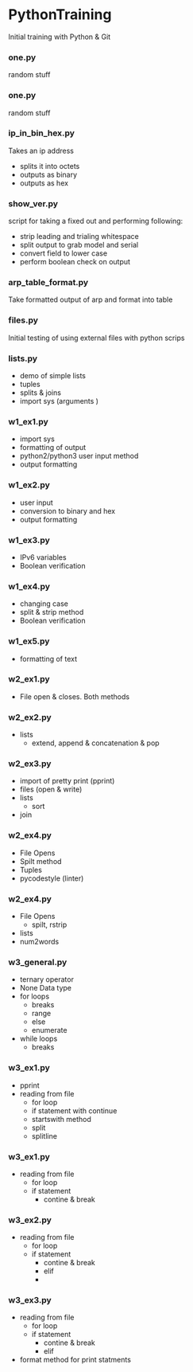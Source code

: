 # PythonTraining
Initial training with Python &amp; Git

### one.py
random stuff

### one.py
random stuff

### ip_in_bin_hex.py
Takes an ip address
- splits it into octets
- outputs as binary
- outputs as hex

### show_ver.py
script for taking a fixed out and performing following:
- strip leading and trialing whitespace
- split output to grab model and serial
- convert field to lower case
- perform boolean check on output

### arp_table_format.py
Take formatted output of arp and format into table 

### files.py
Initial testing of using external files with python scrips

### lists.py
- demo of simple lists
- tuples
- splits & joins
- import sys (arguments )

### w1_ex1.py
- import sys
- formatting of output
- python2/python3 user input method
- output formatting 

### w1_ex2.py
- user input
- conversion to binary and hex
- output formatting 

### w1_ex3.py
- IPv6 variables
- Boolean verification

### w1_ex4.py
- changing case
- split & strip method
- Boolean verification

### w1_ex5.py
- formatting of text

### w2_ex1.py
- File open & closes. Both methods

### w2_ex2.py
- lists
    - extend, append & concatenation & pop

### w2_ex3.py
- import of pretty print (pprint)
- files (open & write)
- lists
  - sort
- join

### w2_ex4.py
- File Opens
- Spilt method
- Tuples
- pycodestyle (linter)

### w2_ex4.py
- File Opens
  - spilt, rstrip
- lists
- num2words

### w3_general.py
- ternary operator
- None Data type
- for loops
  - breaks
  - range
  - else
  - enumerate
- while loops
  - breaks

### w3_ex1.py

- pprint
- reading from file
  - for loop
  - if statement with continue
  - startswith method
  - split
  - splitline

### w3_ex1.py

- reading from file
  - for loop
  - if statement
    - contine & break

### w3_ex2.py

- reading from file
  - for loop
  - if statement
    - contine & break
    - elif
    - 
### w3_ex3.py

- reading from file
  - for loop
  - if statement
    - contine & break
    - elif
- format method for print statments 
